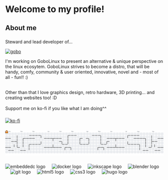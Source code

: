 # Welcome to my profile!

###

## About me

###

Steward and lead developer of...

[![gobo](https://gobolinux.org/images/gobolinux_frontpage.png)](https://gobolinux.org/)

I'm working on GoboLinux to present an alternative & unique perspective on the linux ecosytem. GoboLinux strives to become a distro, that will be handy, comfy, community & user oriented, innovative, novel and - most of all - fun!! :)

<br>
Other than that I love graphics design, retro hardware, 3D printing... and creating websites too! :D
<br>
<br>
Support me on ko-fi if you like what I am doing^^

###
[![ko-fi](https://ko-fi.com/img/githubbutton_sm.svg)](https://ko-fi.com/nuc1eon)


###

<picture>
  <source media="(prefers-color-scheme: dark)" srcset="https://raw.githubusercontent.com/nuc1eon/nuc1eon/output/pacman-contribution-graph-dark.svg">
  <source media="(prefers-color-scheme: light)" srcset="https://raw.githubusercontent.com/nuc1eon/nuc1eon/output/pacman-contribution-graph.svg">
  <img alt="pacman contribution graph" src="https://raw.githubusercontent.com/nuc1eon/nuc1eon/output/pacman-contribution-graph.svg">
</picture>

###

<div align="left">
  <img src="https://cdn.jsdelivr.net/gh/devicons/devicon/icons/embeddedc/embeddedc-original.svg" height="40" alt="embeddedc logo"  />
  <img width="12" />
  <img src="https://cdn.jsdelivr.net/gh/devicons/devicon/icons/docker/docker-original.svg" height="40" alt="docker logo"  />
  <img width="12" />
  <img src="https://cdn.jsdelivr.net/gh/devicons/devicon/icons/inkscape/inkscape-original.svg" height="40" alt="inkscape logo"  />
  <img width="12" />
  <img src="https://cdn.jsdelivr.net/gh/devicons/devicon/icons/blender/blender-original.svg" height="40" alt="blender logo"  />
  <img width="12" />
  <img src="https://cdn.jsdelivr.net/gh/devicons/devicon/icons/git/git-original.svg" height="40" alt="git logo"  />
  <img width="12" />
  <img src="https://cdn.jsdelivr.net/gh/devicons/devicon/icons/html5/html5-original.svg" height="40" alt="html5 logo"  />
  <img width="12" />
  <img src="https://cdn.jsdelivr.net/gh/devicons/devicon/icons/css3/css3-original.svg" height="40" alt="css3 logo"  />
  <img width="12" />
  <img src="https://cdn.jsdelivr.net/gh/devicons/devicon/icons/hugo/hugo-original.svg" height="40" alt="hugo logo"  />
</div>

###
